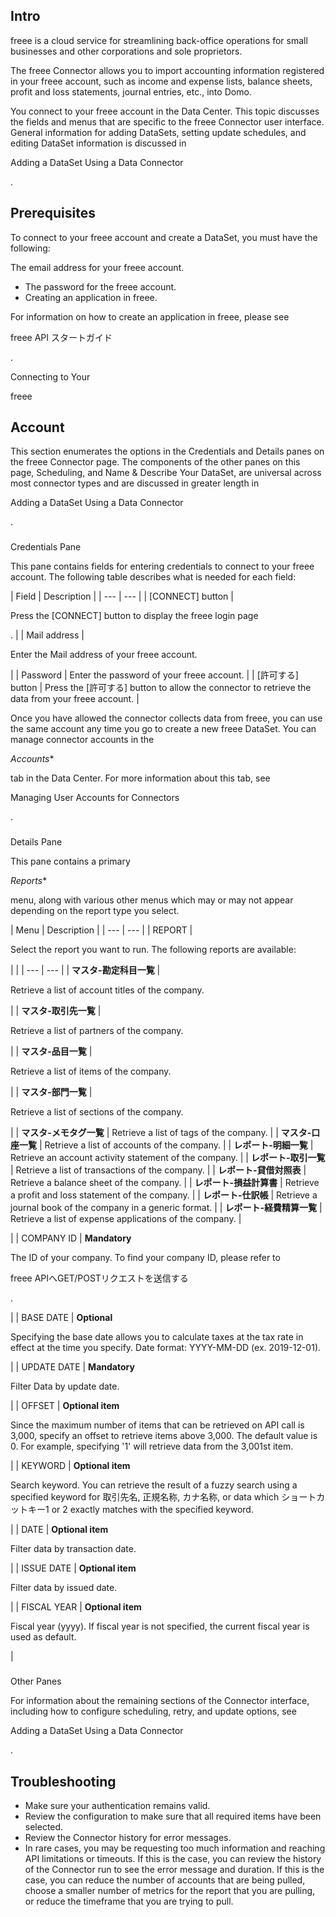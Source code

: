 

Intro
-------

freee is a cloud service for streamlining back-office operations for small businesses and other corporations and sole proprietors.


 The freee Connector allows you to import accounting information registered in your freee account, such as income and expense lists, balance sheets, profit and loss statements, journal entries, etc., into Domo.


 You connect to your freee account in the Data Center. This topic discusses the fields and menus that are specific to the freee Connector user interface. General information for adding DataSets, setting update schedules, and editing DataSet information is discussed in

Adding a DataSet Using a Data Connector

.


 Prerequisites
---------------

To connect to your freee account and create a DataSet, you must have the following:

 The email address for your freee account.
* The password for the freee account.
* Creating an application in freee.

For information on how to create an application in freee, please see

freee API スタートガイド

.


 Connecting to Your

freee

Account
------------------------------------------


 This section enumerates the options in the Credentials and Details panes on the freee Connector page. The components of the other panes on this page, Scheduling, and Name & Describe Your DataSet, are universal across most connector types and are discussed in greater length in


 Adding a DataSet Using a Data Connector


 .


###
 Credentials Pane


 This pane contains fields for entering credentials to connect to your freee account. The following table describes what is needed for each field:


|
 Field
  |
 Description
  |
| --- | --- |
|
 [CONNECT] button
  |

Press the [CONNECT] button to display the freee login page

.
  |
|
 Mail address
  |

Enter the Mail address of your freee account.

|
|
 Password
  |
 Enter the password of your freee account.
  |
|
 [許可する] button
  |
 Press the [許可する] button to allow the connector to retrieve the data from your freee account.
  |


 Once you have allowed the connector collects data from freee, you can use the same account any time you go to create a new freee DataSet. You can manage connector accounts in the

*Accounts**

tab in the Data Center. For more information about this tab, see


 Managing User Accounts for Connectors


 .


###
 Details Pane


 This pane contains a primary

*Reports**

menu, along with various other menus which may or may not appear depending on the report type you select.


|
 Menu
  |
 Description
  |
| --- | --- |
|
 REPORT
  |

Select the report you want to run. The following reports are available:

  |  |
| --- | --- |
| **マスタ-勘定科目一覧**  |

Retrieve a list of account titles of the company.

|
| **マスタ-取引先一覧**  |

Retrieve a list of partners of the company.

|
| **マスタ-品目一覧**  |

Retrieve a list of items of the company.

|
| **マスタ-部門一覧**  |

Retrieve a list of sections of the company.

|
| **マスタ-メモタグ一覧**  |
 Retrieve a list of tags of the company.
  |
| **マスタ-口座一覧**  |
 Retrieve a list of accounts of the company.
  |
| **レポート-明細一覧**  |
 Retrieve an account activity statement of the company.
  |
| **レポート-取引一覧**  |
 Retrieve a list of transactions of the company.
  |
| **レポート-貸借対照表**  |
 Retrieve a balance sheet of the company.
  |
| **レポート-損益計算書**  |
 Retrieve a profit and loss statement of the company.
  |
| **レポート-仕訳帳**  |
 Retrieve a journal book of the company in a generic format.
  |
| **レポート-経費精算一覧**  |
 Retrieve a list of expense applications of the company.
  |

|
|
 COMPANY ID
  |
**Mandatory**

The ID of your company. To find your company ID, please refer to


 freee APIへGET/POSTリクエストを送信する


 .

|
|
 BASE DATE
  |
**Optional**

Specifying the base date allows you to calculate taxes at the tax rate in effect at the time you specify. Date format: YYYY-MM-DD (ex. 2019-12-01).

|
|
 UPDATE DATE
  |
**Mandatory**

Filter Data by update date.

|
|
 OFFSET
  |
**Optional item**

Since the maximum number of items that can be retrieved on API call is 3,000, specify an offset to retrieve items above 3,000. The default value is 0. For example, specifying '1' will retrieve data from the 3,001st item.

|
|
 KEYWORD
  |
**Optional item**

Search keyword. You can retrieve the result of a fuzzy search using a specified keyword for 取引先名, 正規名称, カナ名称, or data which ショートカットキー1 or 2 exactly matches with the specified keyword.

|
|
 DATE
  |
**Optional item**

Filter data by transaction date.

|
|
 ISSUE DATE
  |
**Optional item**

Filter data by issued date.

|
|
 FISCAL YEAR
  |
**Optional item**

Fiscal year (yyyy). If fiscal year is not specified, the current fiscal year is used as default.

|


###
 Other Panes

For information about the remaining sections of the Connector interface, including how to configure scheduling, retry, and update options, see

Adding a DataSet Using a Data Connector

.


 Troubleshooting
-----------------


* Make sure your authentication remains valid.
* Review the configuration to make sure that all required items have been selected.
* Review the Connector history for error messages.
* In rare cases, you may be requesting too much information and reaching API limitations or timeouts. If this is the case, you can review the history of the Connector run to see the error message and duration. If this is the case, you can reduce the number of accounts that are being pulled, choose a smaller number of metrics for the report that you are pulling, or reduce the timeframe that you are trying to pull.


